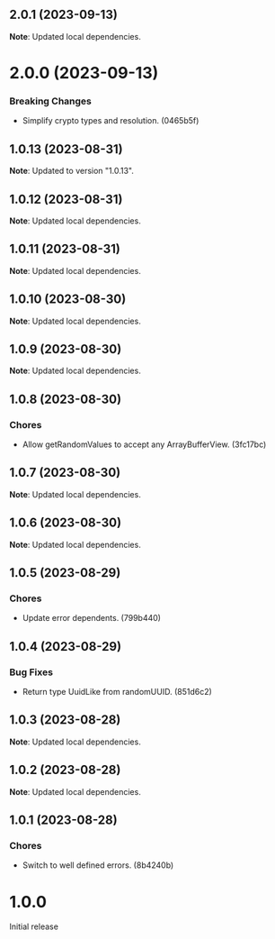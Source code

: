 ## 2.0.1 (2023-09-13)

**Note**: Updated local dependencies.

# 2.0.0 (2023-09-13)

### Breaking Changes

- Simplify crypto types and resolution. (0465b5f)

## 1.0.13 (2023-08-31)

**Note**: Updated to version "1.0.13".

## 1.0.12 (2023-08-31)

**Note**: Updated local dependencies.

## 1.0.11 (2023-08-31)

**Note**: Updated local dependencies.

## 1.0.10 (2023-08-30)

**Note**: Updated local dependencies.

## 1.0.9 (2023-08-30)

**Note**: Updated local dependencies.

## 1.0.8 (2023-08-30)

### Chores

- Allow getRandomValues to accept any ArrayBufferView. (3fc17bc)

## 1.0.7 (2023-08-30)

**Note**: Updated local dependencies.

## 1.0.6 (2023-08-30)

**Note**: Updated local dependencies.

## 1.0.5 (2023-08-29)

### Chores

- Update error dependents. (799b440)

## 1.0.4 (2023-08-29)

### Bug Fixes

- Return type UuidLike from randomUUID. (851d6c2)

## 1.0.3 (2023-08-28)

**Note**: Updated local dependencies.

## 1.0.2 (2023-08-28)

**Note**: Updated local dependencies.

## 1.0.1 (2023-08-28)

### Chores

- Switch to well defined errors. (8b4240b)

# 1.0.0

Initial release
